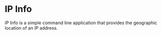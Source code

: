 # IP Info

 IP Info is a simple command line application that provides the geographic location of an IP address.
